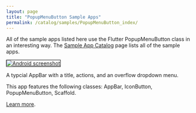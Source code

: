 ```yaml
---
layout: page
title: "PopupMenuButton Sample Apps"
permalink: /catalog/samples/PopupMenuButton_index/
---
```


All of the sample apps listed here use the Flutter PopupMenuButton class in an interesting way. The <a href="/catalog/samples/">Sample App Catalog</a> page lists all of the sample apps.

<div class="container-fluid">
  <div class="row" style="margin-bottom: 32px">
    <a href="/catalog/samples/basic-app-bar/">
      <div class="col-md-3">
        <img style="border:1px solid #000000" src="https://storage.googleapis.com/flutter-catalog/cb4a54db8fb3726bf4293b9cc5cb12ce16883803/basic_app_bar_small.png" alt="Android screenshot" class="img-responsive">
      </div>
   </a>
    <div class="col-md-9">
      <p>
        A typcial AppBar with a title, actions, and an overflow dropdown menu.
      </p>
      <p>
        This app features the following classes: AppBar, IconButton, PopupMenuButton, Scaffold.
      </p>
      <p>
        <a href="/catalog/samples/basic-app-bar/">Learn more</a>.
      </p>
    </div>
  </div>

</div>
